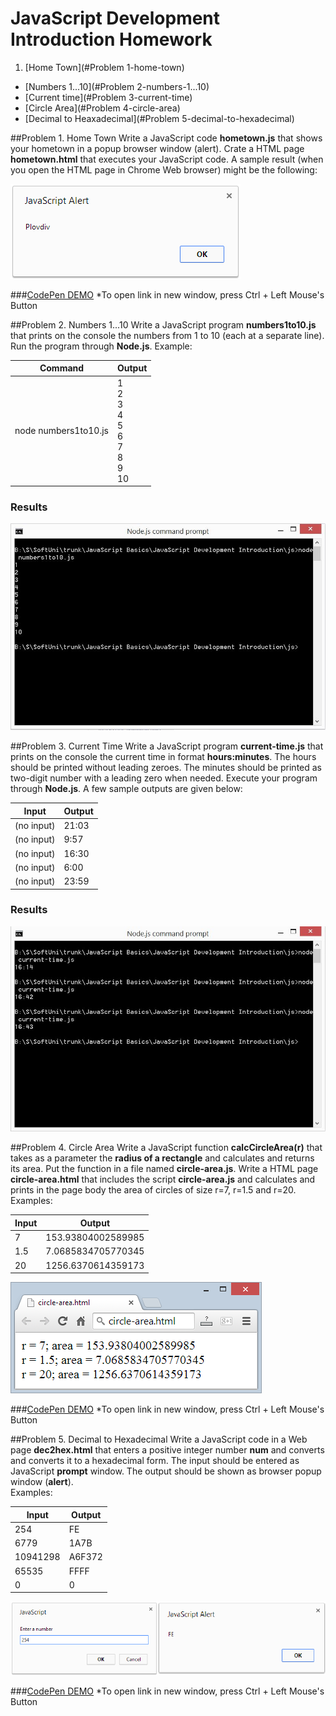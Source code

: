 # JavaScript Development Introduction Homework

1. [Home Town](#Problem 1-home-town)
* [Numbers 1...10](#Problem 2-numbers-1...10)
* [Current time](#Problem 3-current-time)
* [Circle Area](#Problem 4-circle-area)
* [Decimal to Heaxadecimal](#Problem 5-decimal-to-hexadecimal)

##Problem 1. Home Town
Write a JavaScript code <strong>hometown.js</strong> that shows your hometown in a popup browser window (alert). Crate a HTML page <strong>hometown.html</strong> that executes your JavaScript code. A sample result (when you open the HTML page in Chrome Web browser) might be the following:

![alt tag](https://raw.githubusercontent.com/dgrigorov/SoftUni/master/JavaScript%20Basics/JavaScript%20Development%20Introduction/images/home-town.png)


###[CodePen DEMO](http://codepen.io/dgrigorov/pen/csGJL) 
*To open link in new window, press Ctrl + Left Mouse's Button
 

##Problem 2. Numbers 1...10
Write a JavaScript program <strong>numbers1to10.js</strong> that prints on the console the numbers from 1 to 10 (each at a separate line). Run the program through <strong>Node.js</strong>. Example:

| Command                      | Output                                                         |
| ---------------------------- | ---------------------------------------------------------------|
| node numbers1to10.js         | 1 <br> 2 <br> 3<br> 4<br> 5<br> 6<br> 7<br> 8<br> 9<br> 10     |


### Results

![alt tag](https://raw.githubusercontent.com/dgrigorov/SoftUni/master/JavaScript%20Basics/JavaScript%20Development%20Introduction/results/numbers1-10.JPG)
 

##Problem 3. Current Time
Write a JavaScript program <strong>current-time.js</strong> that prints on the console the current time in format <strong>hours:minutes</strong>. The hours should be printed without leading zeroes. The minutes should be printed as two-digit number with a leading zero when needed. Execute your program through <strong>Node.js</strong>. A few sample outputs are given below:

| Input       | Output    |
| ----------- | ----------|
| (no input)  | 21:03     |
| (no input)  | 9:57      |
| (no input)  | 16:30     |
| (no input)  | 6:00      |
| (no input)  | 23:59     |


### Results

![alt tag](https://raw.githubusercontent.com/dgrigorov/SoftUni/master/JavaScript%20Basics/JavaScript%20Development%20Introduction/results/current-time.JPG)

##Problem 4. Circle Area
Write a JavaScript function <strong>calcCircleArea(r)</strong> that takes as a parameter the <strong>radius of a rectangle</strong> and calculates and returns its area. Put the function in a file named <strong>circle-area.js</strong>. Write a HTML page <strong>circle-area.html</strong> that includes the script <strong>circle-area.js</strong> and calculates and prints in the page body the area of circles of size r=7, r=1.5 and r=20.<br> Examples:

| Input| Output                 |
| -----| -----------------------|
| 7    | 153.93804002589985     |
| 1.5  | 7.0685834705770345     |
| 20   | 1256.6370614359173     |

![alt tag](https://raw.githubusercontent.com/dgrigorov/SoftUni/master/JavaScript%20Basics/JavaScript%20Development%20Introduction/images/radius.png)


###[CodePen DEMO](http://codepen.io/dgrigorov/pen/Foymk) 
*To open link in new window, press Ctrl + Left Mouse's Button

##Problem 5. Decimal to Hexadecimal
Write a JavaScript code in a Web page <strong>dec2hex.html</strong> that enters a positive integer number <strong>num</strong> and converts and converts it to a hexadecimal form. The input should be entered as JavaScript <strong>prompt</strong> window. The output should be shown as browser popup window (<strong>alert</strong>). <br>Examples:

| Input     | Output    |
| ----------| ----------|
| 254       | FE        |
| 6779      | 1A7B      |
| 10941298  | A6F372    |
| 65535     | FFFF      |
| 0         | 0         |

![alt tag](https://raw.githubusercontent.com/dgrigorov/SoftUni/master/JavaScript%20Basics/JavaScript%20Development%20Introduction/images/dec-hexa.png)


###[CodePen DEMO](http://codepen.io/dgrigorov/pen/Lzepj) 
*To open link in new window, press Ctrl + Left Mouse's Button
